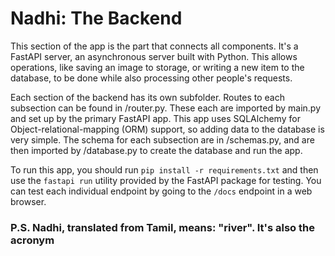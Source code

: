 # Nadhi: The Backend

This section of the app is the part that connects all components. It's a FastAPI server, an
asynchronous server built with Python. This allows operations, like saving an image to storage, or
writing a new item to the database, to be done while also processing other people's requests.

Each section of the backend has its own subfolder. Routes to each subsection can be found in /router.py.
These each are imported by main.py and set up by the primary FastAPI app. This app uses SQLAlchemy for
Object-relational-mapping (ORM) support, so adding data to the database is very simple. The schema for each
subsection are in /schemas.py, and are then imported by /database.py to create the database and run the app.

To run this app, you should run `pip install -r requirements.txt` and then use the `fastapi run` utility
provided by the FastAPI package for testing. You can test each individual endpoint by going to the
`/docs` endpoint in a web browser.

### P.S. Nadhi, translated from Tamil, means: "river". It's also the acronym
